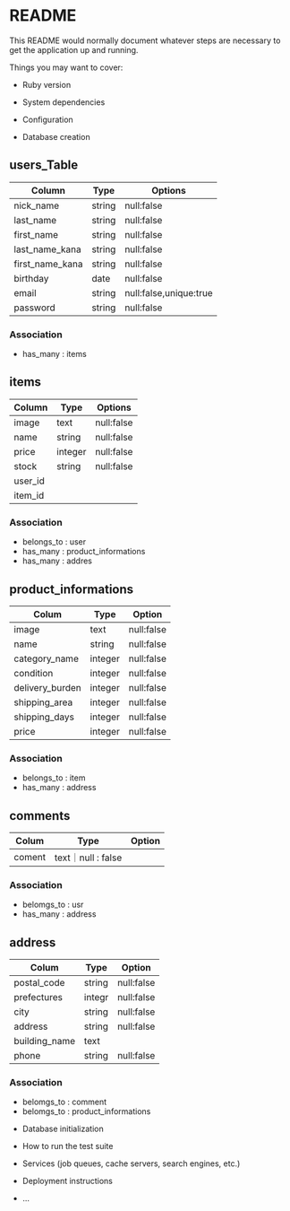 # README

This README would normally document whatever steps are necessary to get the
application up and running.

Things you may want to cover:

* Ruby version

* System dependencies

* Configuration

* Database creation

## users_Table
|Column|Type|Options|
|------|----|-------|
|nick_name|string|null:false|
|last_name|string|null:false|
|first_name|string|null:false|
|last_name_kana|string|null:false|
|first_name_kana|string|null:false|
|birthday|date|null:false|
|email|string|null:false,unique:true|
|password|string|null:false|

### Association
- has_many : items

## items
|Column|Type|Options|
|------|----|-------|
|image|text|null:false|
|name|string|null:false|
|price|integer|null:false|
|stock|string|null:false|
|user_id|
|item_id|

### Association
- belongs_to : user
- has_many : product_informations
- has_many : addres

## product_informations
|Colum|Type|Option|
|-----|----|------|
|image|text|null:false|
|name|string|null:false|
|category_name|integer|null:false|
|condition|integer|null:false|
|delivery_burden|integer|null:false|
|shipping_area|integer|null:false|
|shipping_days|integer|null:false|
|price|integer|null:false|

### Association
- belongs_to : item
- has_many : address

## comments
|Colum|Type|Option|
|-----|----|------|
|coment|text｜null : false|

### Association
- belomgs_to : usr
- has_many : address


## address
|Colum|Type|Option|
|-----|----|------|
|postal_code|string|null:false|
|prefectures|integr|null:false|
|city|string|null:false|
|address|string|null:false|
|building_name|text|
|phone|string|null:false|

### Association
- belomgs_to : comment
- belomgs_to : product_informations


* Database initialization

* How to run the test suite

* Services (job queues, cache servers, search engines, etc.)

* Deployment instructions

* ...
